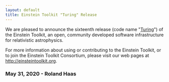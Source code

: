 ```yaml
---
layout: default
title: Einstein Toolkit "Turing" Release
---
```

We are pleased to announce the sixteenth release (code name
"[Turing](https://en.wikipedia.org/wiki/Alan_Turing)") of the
Einstein Toolkit, an open, community developed software infrastructure
for relativistic astrophysics.

For more information about using or contributing to the Einstein
Toolkit, or to join the Einstein Toolkit Consortium, please visit our
web pages at <http://einsteintoolkit.org>.

### May 31, 2020 - Roland Haas
